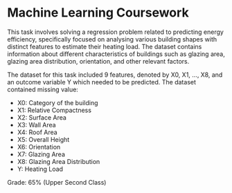 # Machine Learning Coursework 
This task involves solving a regression problem related to predicting energy efficiency, specifically focused on analysing various building shapes with distinct features to estimate their heating load. The dataset contains information about different characteristics of buildings such as glazing area, glazing area distribution, orientation, and other relevant factors.

The dataset for this task included 9 features, denoted by X0, X1, ..., X8, and an outcome variable Y which needed to be predicted. The dataset contained missing value:

* X0:  Category of the building
* X1: Relative Compactness
* X2: Surface Area
* X3: Wall Area
* X4: Roof Area
* X5: Overall Height
* X6: Orientation
* X7: Glazing Area
* X8: Glazing Area Distribution
* Y: Heating Load

Grade: 65% (Upper Second Class)
